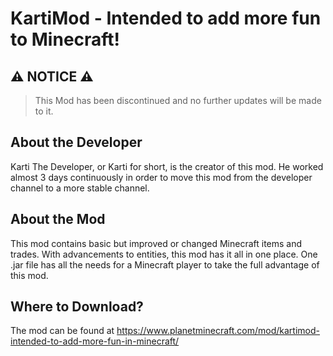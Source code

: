 # KartiMod - Intended to add more fun to Minecraft!
## ⚠️ NOTICE ⚠️
> This Mod has been discontinued and no further updates will be made to it.

## About the Developer
Karti The Developer, or Karti for short, is the creator of this mod. He worked almost 3 days continuously in order to move this mod from the developer channel to a more stable channel.

## About the Mod
This mod contains basic but improved or changed Minecraft items and trades. With advancements to entities, this mod has it all in one place. One .jar file has all the needs for a Minecraft player to take the full advantage of this mod.

## Where to Download?
The mod can be found at https://www.planetminecraft.com/mod/kartimod-intended-to-add-more-fun-in-minecraft/
